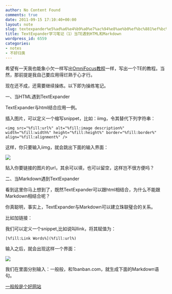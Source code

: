 ```yaml
---
author: No Content Found
comments: true
date: 2011-09-15 17:10:40+00:00
layout: note
slug: textexpander%e5%ad%a6%e4%b9%a0%e7%ac%94%e8%ae%b0%ef%bc%881%ef%bc%89%e5%bd%93te%e9%81%87%e5%88%b0html%e5%92%8cmarkdown
title: TextExpander学习笔记（1）当TE遇到HTML和Markdown
wordpress_id: 6559
categories:
- notes
- 不好归类
---
```


希望有一天我也能象小欠一样写出[OmniFocus教程](http://tumblr.com/xuz4o3y1ng)一样，写出一个TE的教程。当然，那前提是我自己要应用得烂熟于心才行。





现在还不成，还需要继续操练。以下即为操练笔记。





一、当HTML遇到TextExpander





TextExpander与html结合应用一例。





插入图片，可以定义一个缩写snippet，比如：iimg，令其替代下列字符串：





`<img src="%fill:url%" alt="%fill:image description%" width="%fill:width%" height="%fill:height%" border="%fill:border%" align="%fill:alignment%" />`





这样，你只要输入iimg，就会跳出下面的输入界面：





![](http://media.tumblr.com/tumblr_lrkpz0uR5W1qz6vj8.png)





贴入你要链接的图片的url，其余可以填，也可以留空，这样岂不很方便吗？





二、当Markdown遇到TextExpander





看到这里你马上想到了，既然TextExpander可以跟html相结合，为什么不能跟Markdown相结合呢？





你真聪明，事实上，TextExpander与Markdown可以建立珠联璧合的关系。





比如加链接：





我们可以定义一个snippet,比如说叫llink，将其赋值为：





`[%fill:Link Words%](%fill:url%)`





输入之后，就会出现这样一个界面：





![](http://media.tumblr.com/tumblr_lrkqcbBswg1qz6vj8.png)





我们在里面分别输入：一般般，和1banban.com，就生成下面的Markdown语句。





[一般般是个好网站](http://www.1banban.com)
